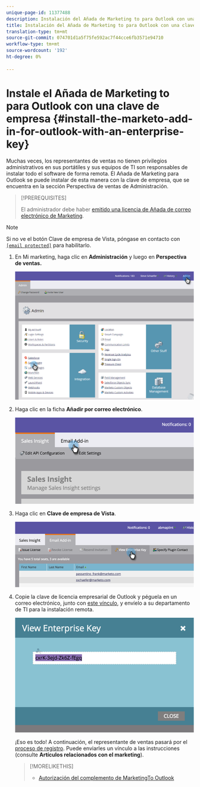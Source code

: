 ```yaml
---
unique-page-id: 11377488
description: Instalación del Añada de Marketing to para Outlook con una clave de empresa - Documentos de marketing - Documentación del producto
title: Instalación del Añada de Marketing to para Outlook con una clave de empresa
translation-type: tm+mt
source-git-commit: 074701d1a5f75fe592ac7f44cce6fb3571e94710
workflow-type: tm+mt
source-wordcount: '192'
ht-degree: 0%

---
```



# Instale el Añada de Marketing to para Outlook con una clave de empresa {#install-the-marketo-add-in-for-outlook-with-an-enterprise-key}

Muchas veces, los representantes de ventas no tienen privilegios administrativos en sus portátiles y sus equipos de TI son responsables de instalar todo el software de forma remota. El Añada de Marketing para Outlook se puede instalar de esta manera con la clave de empresa, que se encuentra en la sección Perspectiva de ventas de Administración.

>[!PREREQUISITES]
>
>El administrador debe haber [emitido una licencia de Añada de correo electrónico de Marketing](issue-a-marketo-email-add-in-license.md).

>[!NOTE]
>
>Si no ve el botón Clave de empresa de Vista, póngase en contacto con [`[email protected]`](http://docs.marketo.com/cdn-cgi/l/email-protection#1c6f696c6c736e685c717d6e77796873327f7371) para habilitarlo.

1. En Mi marketing, haga clic en **Administración** y luego en **Perspectiva de ventas.**

   ![](assets/image2016-7-25-14-3a22-3a12.png)

1. Haga clic en la ficha **Añadir por correo electrónico**.

   ![](assets/image2016-7-25-14-3a23-3a57.png)

1. Haga clic en **Clave de empresa de Vista**.

   ![](assets/image2016-7-25-14-3a35-3a38.png)

1. Copie la clave de licencia empresarial de Outlook y péguela en un correo electrónico, junto con [este vínculo](marketo-outlook-plugin-installation-by-it.md), y envíelo a su departamento de TI para la instalación remota.

   ![](assets/image2016-7-25-14-3a39-3a9.png)

   ¡Eso es todo! A continuación, el representante de ventas pasará por el [proceso de registro](authorize-the-marketo-outlook-plugin.md). Puede enviarles un vínculo a las instrucciones (consulte **Artículos relacionados con el marketing**).

   >[!MORELIKETHIS]
   >
   >
   >    
   >    
   >    * [Autorización del complemento de MarketingTo Outlook](authorize-the-marketo-outlook-plugin.md)



